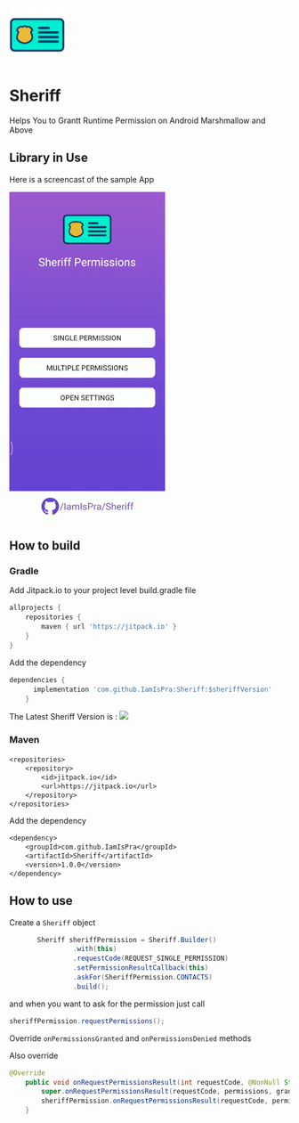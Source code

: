 ![Sheriff Icon](https://raw.githubusercontent.com/IamIsPra/Sheriff/master/assets/icon.png) 
# Sheriff
Helps You to Grantt Runtime Permission on Android Marshmallow and Above

## Library in Use

Here is a screencast of the sample App

![Sheriff Library in Use](https://raw.githubusercontent.com/IamIsPra/Sheriff/master/assets/app_in_use.gif) 

## How to build

### Gradle

Add Jitpack.io to your project level build.gradle file 
```gradle
allprojects {
    repositories {
        maven { url 'https://jitpack.io' }
    }
}
```
  
Add the dependency
```gradle
dependencies {
	  implementation 'com.github.IamIsPra:Sheriff:$sheriffVersion'
	}
```
The Latest Sheriff Version is : [![](https://jitpack.io/v/IamIsPra/Sheriff.svg)](https://jitpack.io/#IamIsPra/Sheriff) 

### Maven

```maven
<repositories>
	<repository>
		<id>jitpack.io</id>
		<url>https://jitpack.io</url>
	</repository>
</repositories>
```
Add the dependency
```maven
<dependency>
	<groupId>com.github.IamIsPra</groupId>
	<artifactId>Sheriff</artifactId>
	<version>1.0.0</version>
</dependency>
```
 
## How to use
  
Create a `Sheriff` object
  
```java
       Sheriff sheriffPermission = Sheriff.Builder()
                .with(this)
                .requestCode(REQUEST_SINGLE_PERMISSION)
                .setPermissionResultCallback(this)
                .askFor(SheriffPermission.CONTACTS)
                .build();
 ```
 and when you want to ask for the permission just call
 ```java
sheriffPermission.requestPermissions();
 ```
 
Override `onPermissionsGranted` and `onPermissionsDenied` methods

Also override 

```java
@Override
    public void onRequestPermissionsResult(int requestCode, @NonNull String[] permissions, @NonNull int[] grantResults) {
        super.onRequestPermissionsResult(requestCode, permissions, grantResults);
        sheriffPermission.onRequestPermissionsResult(requestCode, permissions, grantResults);
    }
```  

